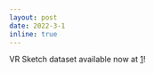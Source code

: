 ```yaml
---
layout: post
date: 2022-3-1 
inline: true
---
```


VR Sketch dataset available now at [1]!

[1]: https://cvssp.org/data/VRChairSketch/
